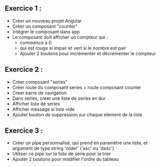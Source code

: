 ## Exercice 1 :
- Créer un nouveau projet Angular
- Créer un composant "counter"
- Intégrer le composant dans app
- Le composant doit afficher un compteur qui :
    - commence à 0
    - qui est rouge si impair et vert si le nombre est pair
    - Ajouter 2 boutons pour incrémenter et décrementer le compteur


## Exercice 2 :
- Créer composant "series"
- Créer route du composant series + route composant counter
- Creer barre de navigation
- Dans series, creer une liste de series en dur
- Afficher liste de series
- Afficher message si liste vide
- Ajouter bouton de suppression sur chaque element de la liste


## Exercice 3 :
- Créer un pipe personnalisé, qui prend en paramètre une liste, et argument de type string 'order' ('asc' ou 'desc')
- Utiliser ce pipe sur la liste de série pour la trier
- Ajouter 2 boutons pour modifier l'ordre du tableau